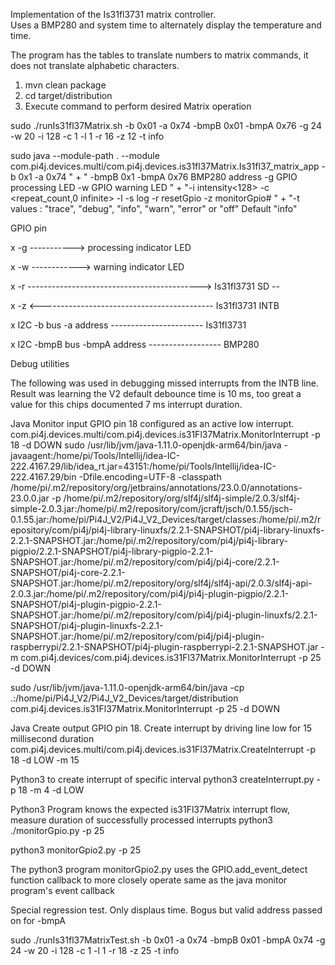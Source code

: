 
Implementation of the  Is31fl3731 matrix controller.  
Uses a BMP280 and system time to alternately display the temperature and time.

The program has the tables to translate numbers to matrix commands, it does not
translate alphabetic characters.



   1. mvn clean package
   2. cd target/distribution
   3. Execute command to perform desired Matrix operation


sudo ./runIs31fl37Matrix.sh -b 0x01 -a 0x74 -bmpB 0x01 -bmpA 0x76 -g 24 -w 20 -i 128 -c 1 -l 1 -r 16 -z 12 -t info


sudo java --module-path . --module  com.pi4j.devices.multi/com.pi4j.devices.is31fl37Matrix.Is31fl37_matrix_app  -b 0x1 -a 0x74 <matrix> " +
" -bmpB 0x1 <BMP280 bus> -bmpA 0x76 BMP280 address  -g  GPIO processing LED      -w GPIO warning LED  " +
"-i intensity<128>  -c <repeat_count,0 infinite>  -l <displays>   -s log  -r resetGpio -z monitorGpio#  " +
"-t values : \"trace\", \"debug\", \"info\", \"warn\", \"error\" or \"off\"  Default \"info\"


GPIO pin

x      -g     ----------->  processing indicator LED

x      -w    ------------>  warning indicator LED


x      -r    ------------------------------------------->   Is31fl3731   SD
                                                                         --

x      -z    <-------------------------------------------   Is31fl3731   INTB

x        I2C  -b bus  -a address  -----------------------   Is31fl3731


x        I2C  -bmpB bus  -bmpA address  ------------------  BMP280



Debug utilities

The following was used in debugging missed interrupts from the INTB line.  Result
was learning the V2 default debounce time is 10 ms, too great a value for this chips
documented 7 ms interrupt duration.

Java Monitor input GPIO pin 18 configured as an active low interrupt.  
com.pi4j.devices.multi/com.pi4j.devices.is31Fl37Matrix.MonitorInterrupt -p 18 -d DOWN
sudo /usr/lib/jvm/java-1.11.0-openjdk-arm64/bin/java -javaagent:/home/pi/Tools/Intellij/idea-IC-222.4167.29/lib/idea_rt.jar=43151:/home/pi/Tools/Intellij/idea-IC-222.4167.29/bin -Dfile.encoding=UTF-8 -classpath /home/pi/.m2/repository/org/jetbrains/annotations/23.0.0/annotations-23.0.0.jar -p /home/pi/.m2/repository/org/slf4j/slf4j-simple/2.0.3/slf4j-simple-2.0.3.jar:/home/pi/.m2/repository/com/jcraft/jsch/0.1.55/jsch-0.1.55.jar:/home/pi/Pi4J_V2/Pi4J_V2_Devices/target/classes:/home/pi/.m2/repository/com/pi4j/pi4j-library-linuxfs/2.2.1-SNAPSHOT/pi4j-library-linuxfs-2.2.1-SNAPSHOT.jar:/home/pi/.m2/repository/com/pi4j/pi4j-library-pigpio/2.2.1-SNAPSHOT/pi4j-library-pigpio-2.2.1-SNAPSHOT.jar:/home/pi/.m2/repository/com/pi4j/pi4j-core/2.2.1-SNAPSHOT/pi4j-core-2.2.1-SNAPSHOT.jar:/home/pi/.m2/repository/org/slf4j/slf4j-api/2.0.3/slf4j-api-2.0.3.jar:/home/pi/.m2/repository/com/pi4j/pi4j-plugin-pigpio/2.2.1-SNAPSHOT/pi4j-plugin-pigpio-2.2.1-SNAPSHOT.jar:/home/pi/.m2/repository/com/pi4j/pi4j-plugin-linuxfs/2.2.1-SNAPSHOT/pi4j-plugin-linuxfs-2.2.1-SNAPSHOT.jar:/home/pi/.m2/repository/com/pi4j/pi4j-plugin-raspberrypi/2.2.1-SNAPSHOT/pi4j-plugin-raspberrypi-2.2.1-SNAPSHOT.jar -m com.pi4j.devices/com.pi4j.devices.is31Fl37Matrix.MonitorInterrupt -p 25 -d DOWN

sudo /usr/lib/jvm/java-1.11.0-openjdk-arm64/bin/java   -cp .:/home/pi/Pi4J_V2/Pi4J_V2_Devices/target/distribution  com.pi4j.devices.is31Fl37Matrix.MonitorInterrupt -p 25 -d DOWN



Java Create output GPIO pin 18.  Create interrupt by driving line low for 15 millisecond duration 
com.pi4j.devices.multi/com.pi4j.devices.is31Fl37Matrix.CreateInterrupt -p 18 -d LOW -m 15

Python3 to create interrupt of specific interval
python3 createInterrupt.py -p 18 -m 4 -d LOW

Python3 Program knows the expected is31Fl37Matrix interrupt flow, measure duration of successfully processed interrupts
python3 ./monitorGpio.py -p 25

python3 monitorGpio2.py -p 25



The python3 program monitorGpio2.py uses the GPIO.add_event_detect function callback to more closely 
operate same as the java monitor program's  event callback





Special regression test.  Only displaus time.  Bogus but valid address passed on for -bmpA

sudo ./runIs31fl37MatrixTest.sh -b 0x01 -a 0x74 -bmpB 0x01 -bmpA 0x74 -g 24 -w 20 -i 128 -c 1 -l 1 -r 18 -z 25 -t info
